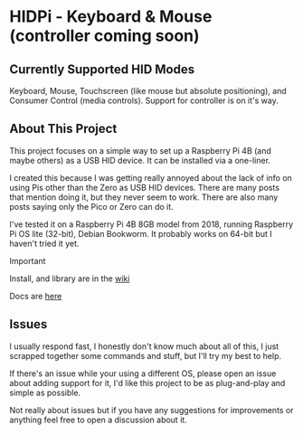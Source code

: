 # HIDPi - Keyboard & Mouse (controller coming soon)

## Currently Supported HID Modes
Keyboard, Mouse, Touchscreen (like mouse but absolute positioning), and Consumer Control (media controls).
Support for controller is on it's way.

## About This Project

This project focuses on a simple way to set up a Raspberry Pi 4B (and maybe others) as a USB HID device. It can be installed via a one-liner.

I created this because I was getting really annoyed about the lack of info on using Pis other than the Zero as USB HID devices. There are many posts that mention doing it, but they never seem to work. There are also many posts saying only the Pico or Zero can do it.

I've tested it on a Raspberry Pi 4B 8GB model from 2018, running Raspberry Pi OS lite (32-bit), Debian Bookworm. It probably works on 64-bit but I haven't tried it yet.

> [!IMPORTANT]
> Install, and library are in the [wiki](https://github.com/rikka-chunibyo/HIDPi/wiki)
> 
> Docs are [here](https://rikka-chunibyo.github.io/hidpi-docs/hidpi.html)

## Issues

I usually respond fast, I honestly don't know much about all of this, I just scrapped together some commands and stuff, but I'll try my best to help. 

If there's an issue while your using a different OS, please open an issue about adding support for it, I'd like this project to be as plug-and-play and simple as possible.

Not really about issues but if you have any suggestions for improvements or anything feel free to open a discussion about it.
